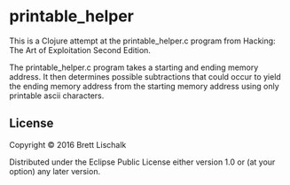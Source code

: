# printable_helper

This is a Clojure attempt at the printable_helper.c program
from Hacking: The Art of Exploitation Second Edition.

The printable_helper.c program takes a starting and ending
memory address. It then determines possible subtractions
that could occur to yield the ending memory address from
the starting memory address using only printable ascii
characters.

## License

Copyright © 2016 Brett Lischalk

Distributed under the Eclipse Public License either version 1.0 or (at
your option) any later version.

